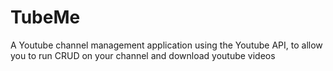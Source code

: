 # TubeMe
A Youtube channel management application using the Youtube API, to allow you to run CRUD on your channel and download youtube videos
